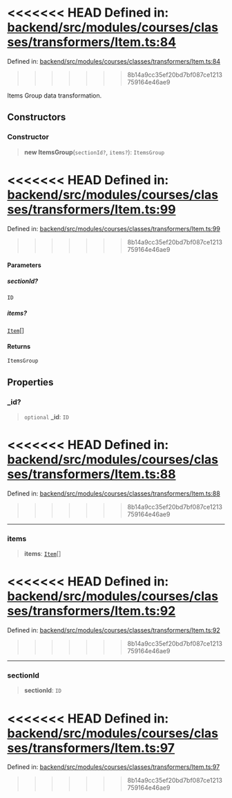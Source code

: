 <<<<<<< HEAD
Defined in: [backend/src/modules/courses/classes/transformers/Item.ts:84](https://github.com/saaranshgarg1/vibe/blob/92f3eed6f8b269ad4e4d39a2fa93008a887aa76f/backend/src/modules/courses/classes/transformers/Item.ts#L84)
=======
Defined in: [backend/src/modules/courses/classes/transformers/Item.ts:84](https://github.com/continuousactivelearning/vibe/blob/2acbe3b478970855555eb5e714d2dc1713e5937b/backend/src/modules/courses/classes/transformers/Item.ts#L84)
>>>>>>> 8b14a9cc35ef20bd7bf087ce1213759164e46ae9

Items Group data transformation.

## Constructors

### Constructor

> **new ItemsGroup**(`sectionId?`, `items?`): `ItemsGroup`

<<<<<<< HEAD
Defined in: [backend/src/modules/courses/classes/transformers/Item.ts:99](https://github.com/saaranshgarg1/vibe/blob/92f3eed6f8b269ad4e4d39a2fa93008a887aa76f/backend/src/modules/courses/classes/transformers/Item.ts#L99)
=======
Defined in: [backend/src/modules/courses/classes/transformers/Item.ts:99](https://github.com/continuousactivelearning/vibe/blob/2acbe3b478970855555eb5e714d2dc1713e5937b/backend/src/modules/courses/classes/transformers/Item.ts#L99)
>>>>>>> 8b14a9cc35ef20bd7bf087ce1213759164e46ae9

#### Parameters

##### sectionId?

`ID`

##### items?

[`Item`](Item/courses.Item.md)[]

#### Returns

`ItemsGroup`

## Properties

### \_id?

> `optional` **\_id**: `ID`

<<<<<<< HEAD
Defined in: [backend/src/modules/courses/classes/transformers/Item.ts:88](https://github.com/saaranshgarg1/vibe/blob/92f3eed6f8b269ad4e4d39a2fa93008a887aa76f/backend/src/modules/courses/classes/transformers/Item.ts#L88)
=======
Defined in: [backend/src/modules/courses/classes/transformers/Item.ts:88](https://github.com/continuousactivelearning/vibe/blob/2acbe3b478970855555eb5e714d2dc1713e5937b/backend/src/modules/courses/classes/transformers/Item.ts#L88)
>>>>>>> 8b14a9cc35ef20bd7bf087ce1213759164e46ae9

***

### items

> **items**: [`Item`](Item/courses.Item.md)[]

<<<<<<< HEAD
Defined in: [backend/src/modules/courses/classes/transformers/Item.ts:92](https://github.com/saaranshgarg1/vibe/blob/92f3eed6f8b269ad4e4d39a2fa93008a887aa76f/backend/src/modules/courses/classes/transformers/Item.ts#L92)
=======
Defined in: [backend/src/modules/courses/classes/transformers/Item.ts:92](https://github.com/continuousactivelearning/vibe/blob/2acbe3b478970855555eb5e714d2dc1713e5937b/backend/src/modules/courses/classes/transformers/Item.ts#L92)
>>>>>>> 8b14a9cc35ef20bd7bf087ce1213759164e46ae9

***

### sectionId

> **sectionId**: `ID`

<<<<<<< HEAD
Defined in: [backend/src/modules/courses/classes/transformers/Item.ts:97](https://github.com/saaranshgarg1/vibe/blob/92f3eed6f8b269ad4e4d39a2fa93008a887aa76f/backend/src/modules/courses/classes/transformers/Item.ts#L97)
=======
Defined in: [backend/src/modules/courses/classes/transformers/Item.ts:97](https://github.com/continuousactivelearning/vibe/blob/2acbe3b478970855555eb5e714d2dc1713e5937b/backend/src/modules/courses/classes/transformers/Item.ts#L97)
>>>>>>> 8b14a9cc35ef20bd7bf087ce1213759164e46ae9
